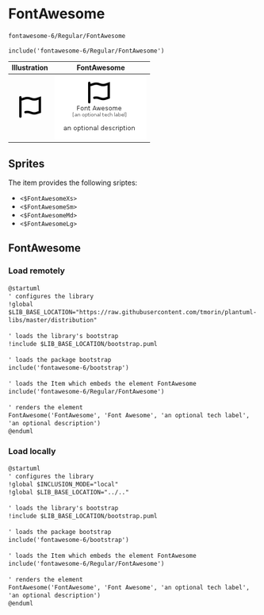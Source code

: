 # FontAwesome


```text
fontawesome-6/Regular/FontAwesome
```

```text
include('fontawesome-6/Regular/FontAwesome')
```



| Illustration | FontAwesome |
| :---: | :---: |
| ![illustration for Illustration](../../fontawesome-6/Regular/FontAwesome.png) | ![illustration for FontAwesome](../../fontawesome-6/Regular/FontAwesome.Local.png) |



## Sprites
The item provides the following sriptes:

- `<$FontAwesomeXs>`
- `<$FontAwesomeSm>`
- `<$FontAwesomeMd>`
- `<$FontAwesomeLg>`





## FontAwesome

### Load remotely
```plantuml
@startuml
' configures the library
!global $LIB_BASE_LOCATION="https://raw.githubusercontent.com/tmorin/plantuml-libs/master/distribution"

' loads the library's bootstrap
!include $LIB_BASE_LOCATION/bootstrap.puml

' loads the package bootstrap
include('fontawesome-6/bootstrap')

' loads the Item which embeds the element FontAwesome
include('fontawesome-6/Regular/FontAwesome')

' renders the element
FontAwesome('FontAwesome', 'Font Awesome', 'an optional tech label', 'an optional description')
@enduml
```

### Load locally
```plantuml
@startuml
' configures the library
!global $INCLUSION_MODE="local"
!global $LIB_BASE_LOCATION="../.."

' loads the library's bootstrap
!include $LIB_BASE_LOCATION/bootstrap.puml

' loads the package bootstrap
include('fontawesome-6/bootstrap')

' loads the Item which embeds the element FontAwesome
include('fontawesome-6/Regular/FontAwesome')

' renders the element
FontAwesome('FontAwesome', 'Font Awesome', 'an optional tech label', 'an optional description')
@enduml
```

